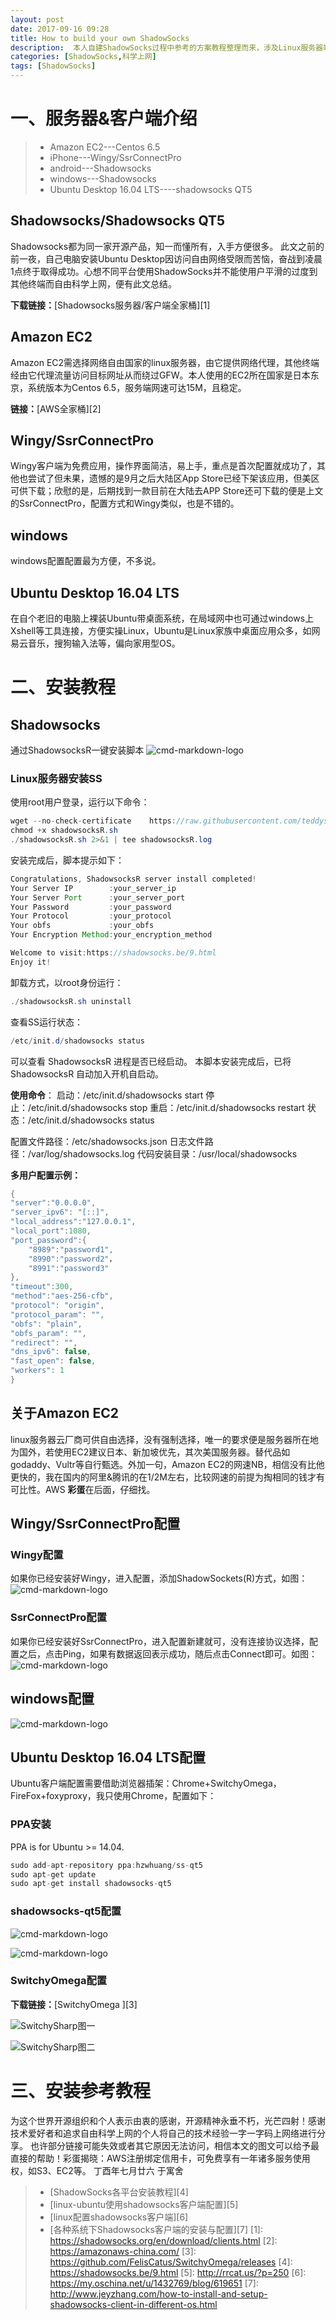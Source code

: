 ```yaml
---
layout: post
date: 2017-09-16 09:28
title: How to build your own ShadowSocks 
description:  本人自建ShadowSocks过程中参考的方案教程整理而来，涉及Linux服务器端、Windosw、IOS、安卓以及Linux Desktop桌面系统，不同客户端搭建方案不同，愿大家都能翻墙到邻家科学上网，总结如下。
categories: [ShadowSocks,科学上网]
tags: [ShadowSocks]
---
```

# 一、服务器&客户端介绍
> * Amazon EC2---Centos 6.5
> * iPhone---Wingy/SsrConnectPro
> * android---Shadowsocks
> * windows---Shadowsocks
> * Ubuntu Desktop 16.04 LTS----shadowsocks QT5

## Shadowsocks/Shadowsocks QT5
Shadowsocks都为同一家开源产品，知一而懂所有，入手方便很多。
此文之前的前一夜，自己电脑安装Ubuntu Desktop因访问自由网络受限而苦恼，奋战到凌晨1点终于取得成功。心想不同平台使用ShadowSocks并不能使用户平滑的过度到其他终端而自由科学上网，便有此文总结。

**下载链接：**[Shadowsocks服务器/客户端全家桶][1]
## Amazon EC2
Amazon EC2需选择网络自由国家的linux服务器，由它提供网络代理，其他终端经由它代理流量访问目标网址从而绕过GFW。本人使用的EC2所在国家是日本东京，系统版本为Centos 6.5，服务端网速可达15M，且稳定。

**链接：**[AWS全家桶][2]
## Wingy/SsrConnectPro
Wingy客户端为免费应用，操作界面简洁，易上手，重点是首次配置就成功了，其他也尝试了但未果，遗憾的是9月之后大陆区App Store已经下架该应用，但美区可供下载；欣慰的是，后期找到一款目前在大陆去APP Store还可下载的便是上文的SsrConnectPro，配置方式和Wingy类似，也是不错的。
## windows
windows配置配置最为方便，不多说。

## Ubuntu Desktop 16.04 LTS
在自个老旧的电脑上裸装Ubuntu带桌面系统，在局域网中也可通过windows上Xshell等工具连接，方便实操Linux，Ubuntu是Linux家族中桌面应用众多，如网易云音乐，搜狗输入法等，偏向家用型OS。

# 二、安装教程
## Shadowsocks
通过ShadowsocksR一键安装脚本
![cmd-markdown-logo](https://shadowsocks.be/usr/uploads/shadowsocks.png)
### Linux服务器安装SS
使用root用户登录，运行以下命令：
``` java
wget --no-check-certificate    https://raw.githubusercontent.com/teddysun/shadowsocks_install/master/shadowsocksR.sh
chmod +x shadowsocksR.sh
./shadowsocksR.sh 2>&1 | tee shadowsocksR.log
```
安装完成后，脚本提示如下：
```java
Congratulations, ShadowsocksR server install completed!
Your Server IP        :your_server_ip
Your Server Port      :your_server_port
Your Password         :your_password
Your Protocol         :your_protocol
Your obfs             :your_obfs
Your Encryption Method:your_encryption_method

Welcome to visit:https://shadowsocks.be/9.html
Enjoy it!
```
卸载方式，以root身份运行：
```java
./shadowsocksR.sh uninstall
```
查看SS运行状态：
```java
/etc/init.d/shadowsocks status
```
可以查看 ShadowsocksR 进程是否已经启动。
本脚本安装完成后，已将 ShadowsocksR 自动加入开机自启动。

**使用命令**：
启动：/etc/init.d/shadowsocks start
停止：/etc/init.d/shadowsocks stop
重启：/etc/init.d/shadowsocks restart
状态：/etc/init.d/shadowsocks status

配置文件路径：/etc/shadowsocks.json
日志文件路径：/var/log/shadowsocks.log
代码安装目录：/usr/local/shadowsocks

**多用户配置示例：**
```java
{
"server":"0.0.0.0",
"server_ipv6": "[::]",
"local_address":"127.0.0.1",
"local_port":1080,
"port_password":{
    "8989":"password1",
    "8990":"password2"，
    "8991":"password3"
},
"timeout":300,
"method":"aes-256-cfb",
"protocol": "origin",
"protocol_param": "",
"obfs": "plain",
"obfs_param": "",
"redirect": "",
"dns_ipv6": false,
"fast_open": false,
"workers": 1
}

```
## 关于Amazon EC2
 linux服务器云厂商可供自由选择，没有强制选择，唯一的要求便是服务器所在地为国外，若使用EC2建议日本、新加坡优先，其次美国服务器。替代品如godaddy、Vultr等自行甄选。外加一句，Amazon EC2的网速NB，相信没有比他更快的，我在国内的阿里&腾讯的在1/2M左右，比较网速的前提为掏相同的钱才有可比性。AWS **彩蛋**在后面，仔细找。

## Wingy/SsrConnectPro配置
###  Wingy配置
如果你已经安装好Wingy，进入配置，添加ShadowSockets(R)方式，如图：
![cmd-markdown-logo](http://ow5hmv2cu.bkt.clouddn.com/wingy.jpg)

### SsrConnectPro配置
如果你已经安装好SsrConnectPro，进入配置新建就可，没有连接协议选择，配置之后，点击Ping，如果有数据返回表示成功，随后点击Connect即可。如图：
![cmd-markdown-logo](http://ow5hmv2cu.bkt.clouddn.com/wingy.jpg)
## windows配置
![cmd-markdown-logo](http://ow5hmv2cu.bkt.clouddn.com/s-win.jpg)

## Ubuntu Desktop 16.04 LTS配置
Ubuntu客户端配置需要借助浏览器插架：Chrome+SwitchyOmega，FireFox+foxyproxy，我只使用Chrome，配置如下：
### PPA安装
PPA is for Ubuntu >= 14.04.
```java
sudo add-apt-repository ppa:hzwhuang/ss-qt5
sudo apt-get update
sudo apt-get install shadowsocks-qt5
```
### shadowsocks-qt5配置
![cmd-markdown-logo](http://ow5hmv2cu.bkt.clouddn.com/ss11.jpg)

![cmd-markdown-logo](http://ow5hmv2cu.bkt.clouddn.com/ss22.jpg)
### SwitchyOmega配置
**下载链接：**[SwitchyOmega ][3]

![SwitchySharp图一](http://ow5hmv2cu.bkt.clouddn.com/swith1.jpg)

![SwitchySharp图二](http://ow5hmv2cu.bkt.clouddn.com/swith2.jpg)

# 三、安装参考教程
为这个世界开源组织和个人表示由衷的感谢，开源精神永垂不朽，光芒四射！感谢技术爱好者和追求自由科学上网的个人将自己的技术经验一字一字码上网络进行分享。
也许部分链接可能失效或者其它原因无法访问，相信本文的图文可以给予最直接的帮助！彩蛋揭晓：AWS注册绑定信用卡，可免费享有一年诸多服务使用权，如S3、EC2等。
丁酉年七月廿六 于寓舍
> * [ShadowSocks各平台安装教程][4]
> * [linux-ubuntu使用shadowsocks客户端配置][5]
> * [linux配置shadowsocks客户端][6]
> * [各种系统下Shadowsocks客户端的安装与配置][7]
  [1]: https://shadowsocks.org/en/download/clients.html
  [2]: https://amazonaws-china.com/
  [3]: https://github.com/FelisCatus/SwitchyOmega/releases
  [4]: https://shadowsocks.be/9.html
  [5]: http://rrcat.us/?p=250
  [6]: https://my.oschina.net/u/1432769/blog/619651
  [7]: http://www.jeyzhang.com/how-to-install-and-setup-shadowsocks-client-in-different-os.html
